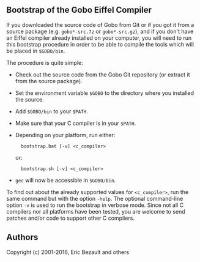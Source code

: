 ## Bootstrap of the Gobo Eiffel Compiler

If you downloaded the source code of Gobo from Git or
if you got it from a source package (e.g. `gobo*-src.7z`
or `gobo*-src.gz`), and if you don't have an Eiffel compiler 
already installed on your computer, you will need to 
run this bootstrap procedure in order to be able to 
compile the tools which will be placed in `$GOBO/bin`.

The procedure is quite simple:

* Check out the source code from the Gobo Git repository (or extract it from the source package).
* Set the environment variable `$GOBO` to the directory where you installed the source.
* Add `$GOBO/bin` to your `$PATH`.
* Make sure that your C compiler is in your `$PATH`.
* Depending on your platform, run either:

		bootstrap.bat [-v] <c_compiler>

	or:

		bootstrap.sh [-v] <c_compiler>

* `gec` will now be accessible in `$GOBO/bin`.

To find out about the already supported values for
`<c_compiler>`, run the same command but with the 
option `-help`. The optional command-line
option `-v` is used to run the bootstrap in verbose mode.
Since not all C compilers nor all platforms have been
tested, you are welcome to send patches and/or code to
support other C compilers.

## Authors
Copyright (c) 2001-2016, Eric Bezault and others
